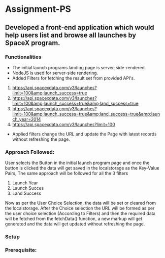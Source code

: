 # Assignment-PS

## Developed a front-end application which would help users list and browse all launches by SpaceX program.

### Functionalities
- The initial launch programs landing page is server-side-rendered.
- NodeJS is used for server-side rendering.
- Added Filters for fetching the result set from provided API's.
1.  https://api.spacexdata.com/v3/launches?limit=100&amp;launch_success=true
2.  https://api.spacexdata.com/v3/launches?limit=100&amp;launch_success=true&amp;land_success=true
3.  https://api.spacexdata.com/v3/launches?limit=100&amp;launch_success=true&amp;land_success=true&amp;launch_year=2014
4.  https://api.spacexdata.com/v3/launches?limit=100

- Applied filters change the URL and update the Page with latest records without refreshing the page.

### Approach Followed:
User selects the Button in the initial launch program page and once the button is clicked the data will get saved in the localstorage as the Key-Value Pairs,
The same approach will be followed for all the 3 filters
1. Launch Year
2. Launch Succes
3. Land Success

Now as per the User Choice Selection, the data will be set or cleared from the localstorage.
After the Choice selection the URL will be formed as per the user choice selection (According to Filters)
and then the required data will be fetched from the fetchData() function, a new markup will get generated and 
the data will get updated without refreshing the page.

### Setup

### Prerequisite:

